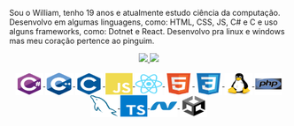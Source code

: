  Sou o William, tenho 19 anos e atualmente estudo ciência da computação. Desenvolvo em algumas linguagens, como: HTML, CSS, JS, C# e C e uso alguns frameworks, como: Dotnet e React. Desenvolvo pra linux e windows mas meu coração pertence ao pinguim.


<!---
<div align="center">
            <h1> Software Engineer and Backend Developer </h1>
</div>
--->

<!---
williamlab123/williamlab123 is a ✨ special ✨ repository because its `README.md` (this file) appears on your GitHub profile.
You can click the Preview link to take a look at your changes.
--->


<div align="center">
  <a href="https://github.com/williamlab123">
  <img height="180em" src="https://github-readme-stats.vercel.app/api?username=williamlab123&show_icons=true&theme=tokyonight&include_all_commits=true&count_private=true"/>
  <img height="180em" src="https://github-readme-stats.vercel.app/api/top-langs/?username=williamlab123&layout=compact&langs_count=7&theme=tokyonight"/>
</div>
 <div style="display: inline_block" align="center"><br>
  <img align="center" alt="Csharp" height="40" width="50" src="https://raw.githubusercontent.com/devicons/devicon/master/icons/csharp/csharp-original.svg">   
  <img align="center" alt="CSS" height="40" width="50" src="https://raw.githubusercontent.com/devicons/devicon/master/icons/cplusplus/cplusplus-original.svg">
  <img align="center" alt="C" height="40" width="50" src="https://raw.githubusercontent.com/devicons/devicon/master/icons/c/c-plain.svg">
  <img align="center" alt="Js" height="40" width="50" src="https://raw.githubusercontent.com/devicons/devicon/master/icons/javascript/javascript-plain.svg">
  <img align="center" alt="React" height="40" width="50" src="https://raw.githubusercontent.com/devicons/devicon/master/icons/react/react-original.svg">
  <img align="center" alt="HTML" height="40" width="50" src="https://raw.githubusercontent.com/devicons/devicon/master/icons/html5/html5-original.svg">
  <img align="center" alt="CSS" height="40" width="50" src="https://raw.githubusercontent.com/devicons/devicon/master/icons/css3/css3-original.svg">
  <img align="center" alt="CSS" height="40" width="50" src="https://raw.githubusercontent.com/devicons/devicon/master/icons/linux/linux-original.svg">
  <img align="center" alt="CSS" height="40" width="50" src="https://raw.githubusercontent.com/devicons/devicon/master/icons/php/php-original.svg">
  <img align="center" alt="CSS" height="40" width="50" src="https://raw.githubusercontent.com/devicons/devicon/master/icons/mysql/mysql-original.svg">

  <img align="center" alt="CSS" height="40" width="50" src="https://raw.githubusercontent.com/devicons/devicon/master/icons/typescript/typescript-original.svg">
  <img align="center" alt="Js" height="40" width="50" src="https://raw.githubusercontent.com/devicons/devicon/master/icons/dot-net/dot-net-plain.svg">
  <img align="center" alt="CSS" height="40" width="50" src="https://raw.githubusercontent.com/devicons/devicon/master/icons/unity/unity-original.svg">
 









</div>
  
  ###
  
  <!---
  ![Snake animation](https://github.com/williamlab123/williamlab123/blob/output/github-contribution-grid-snake.svg)
  <img align="center" alt="CSS" height="40" width="50" src="https://raw.githubusercontent.com/devicons/devicon/master/icons/python/python-original.svg">
 

